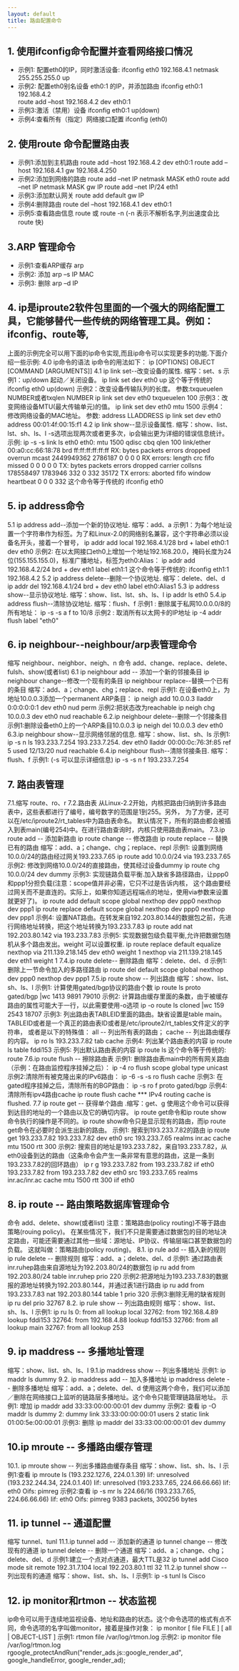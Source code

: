 ```yaml
---
layout: default
title: 路由配置命令
---
```



## 1. 使用ifconfig命令配置并查看网络接口情况
* 示例1: 配置eth0的IP，同时激活设备:
ifconfig eth0 192.168.4.1 netmask 255.255.255.0 up  
* 示例2: 配置eth0别名设备 eth0:1 的IP，并添加路由
ifconfig eth0:1 192.168.4.2  
route add –host 192.168.4.2 dev eth0:1  
* 示例3:激活（禁用）设备
ifconfig eth0:1 up(down)  
* 示例4:查看所有（指定）网络接口配置
ifconfig (eth0)  


## 2. 使用route 命令配置路由表
* 示例1:添加到主机路由
route add –host 192.168.4.2 dev eth0:1
route add –host 192.168.4.1 gw 192.168.4.250
* 示例2:添加到网络的路由
route add –net IP netmask MASK eth0
route add –net IP netmask MASK gw IP
route add –net IP/24 eth1
* 示例3:添加默认网关
route add default gw IP
* 示例4:删除路由
route del –host 192.168.4.1 dev eth0:1
* 示例5:查看路由信息
route 或 route -n (-n 表示不解析名字,列出速度会比route 快)


## 3.ARP 管理命令
* 示例1:查看ARP缓存
arp
* 示例2: 添加
arp –s IP MAC
* 示例3: 删除
arp –d IP


## 4. ip是iproute2软件包里面的一个强大的网络配置工具，它能够替代一些传统的网络管理工具。例如：ifconfig、route等,
上面的示例完全可以用下面的ip命令实现,而且ip命令可以实现更多的功能.下面介绍一些示例:
4.0 ip命令的语法
ip命令的用法如下：
ip [OPTIONS] OBJECT [COMMAND [ARGUMENTS]]
4.1 ip link set--改变设备的属性. 缩写：set、s
示例1：up/down 起动／关闭设备。
ip link set dev eth0 up
这个等于传统的 ifconfig eth0 up(down)
示例2：改变设备传输队列的长度。
参数:txqueuelen NUMBER或者txqlen NUMBER
ip link set dev eth0 txqueuelen 100
示例3：改变网络设备MTU(最大传输单元)的值。
ip link set dev eth0 mtu 1500
示例4： 修改网络设备的MAC地址。
参数: address LLADDRESS
ip link set dev eth0 address 00:01:4f:00:15:f1
4.2 ip link show--显示设备属性. 缩写：show、list、lst、sh、ls、l
-s选项出现两次或者更多次，ip会输出更为详细的错误信息统计。
示例:
ip -s -s link ls eth0
eth0: mtu 1500 qdisc cbq qlen 100
link/ether 00:a0:cc:66:18:78 brd ff:ff:ff:ff:ff:ff
RX: bytes packets errors dropped overrun mcast
2449949362 2786187 0 0 0 0
RX errors: length crc fifo missed
0 0 0 0 0
TX: bytes packets errors dropped carrier collsns
178558497 1783946 332 0 332 35172
TX errors: aborted fifo window heartbeat
0 0 0 332
这个命令等于传统的 ifconfig eth0

## 5. ip address命令
5.1 ip address add--添加一个新的协议地址. 缩写：add、a
示例1：为每个地址设置一个字符串作为标签。为了和Linux-2.0的网络别名兼容，这个字符串必须以设备名开头，接着一个冒号，
ip addr add local 192.168.4.1/28 brd + label eth0:1 dev eth0
示例2: 在以太网接口eth0上增加一个地址192.168.20.0，掩码长度为24位(155.155.155.0)，标准广播地址，标签为eth0:Alias：
ip addr add 192.168.4.2/24 brd + dev eth1 label eth1:1
这个命令等于传统的: ifconfig eth1:1 192.168.4.2
5.2 ip address delete--删除一个协议地址. 缩写：delete、del、d
ip addr del 192.168.4.1/24 brd + dev eth0 label eth0:Alias1
5.3 ip address show--显示协议地址. 缩写：show、list、lst、sh、ls、l
ip addr ls eth0
5.4.ip address flush--清除协议地址. 缩写：flush、f
示例1 : 删除属于私网10.0.0.0/8的所有地址：
ip -s -s a f to 10/8
示例2 : 取消所有以太网卡的IP地址
ip -4 addr flush label "eth0"


## 6. ip neighbour--neighbour/arp表管理命令
缩写 neighbour、neighbor、neigh、n
命令 add、change、replace、delete、fulsh、show(或者list)
6.1 ip neighbour add -- 添加一个新的邻接条目
ip neighbour change--修改一个现有的条目
ip neighbour replace--替换一个已有的条目
缩写：add、a；change、chg；replace、repl
示例1: 在设备eth0上，为地址10.0.0.3添加一个permanent ARP条目：
ip neigh add 10.0.0.3 lladdr 0:0:0:0:0:1 dev eth0 nud perm
示例2:把状态改为reachable
ip neigh chg 10.0.0.3 dev eth0 nud reachable
6.2.ip neighbour delete--删除一个邻接条目
示例1:删除设备eth0上的一个ARP条目10.0.0.3
ip neigh del 10.0.0.3 dev eth0
6.3.ip neighbour show--显示网络邻居的信息. 缩写：show、list、sh、ls
示例1: ip -s n ls 193.233.7.254
193.233.7.254. dev eth0 lladdr 00:00:0c:76:3f:85 ref 5 used 12/13/20 nud reachable
6.4.ip neighbour flush--清除邻接条目. 缩写：flush、f
示例1: (-s 可以显示详细信息)
ip -s -s n f 193.233.7.254


## 7. 路由表管理
7.1.缩写 route、ro、r
7.2.路由表
从Linux-2.2开始，内核把路由归纳到许多路由表中，这些表都进行了编号，编号数字的范围是1到255。另外，
为了方便，还可以在/etc/iproute2/rt_tables中为路由表命名。
默认情况下，所有的路由都会被插入到表main(编号254)中。在进行路由查询时，内核只使用路由表main。
7.3.ip route add -- 添加新路由
ip route change -- 修改路由
ip route replace -- 替换已有的路由
缩写：add、a；change、chg；replace、repl
示例1: 设置到网络10.0.0/24的路由经过网关193.233.7.65
ip route add 10.0.0/24 via 193.233.7.65
示例2: 修改到网络10.0.0/24的直接路由，使其经过设备dummy
ip route chg 10.0.0/24 dev dummy
示例3: 实现链路负载平衡.加入缺省多路径路由，让ppp0和ppp1分担负载(注意：scope值并非必需，它只不过是告诉内核，
这个路由要经过网关而不是直连的。实际上，如果你知道远程端点的地址，使用via参数来设置就更好了)。
ip route add default scope global nexthop dev ppp0 nexthop dev ppp1
ip route replace default scope global nexthop dev ppp0 nexthop dev ppp1
示例4: 设置NAT路由。在转发来自192.203.80.144的数据包之前，先进行网络地址转换，把这个地址转换为193.233.7.83
ip route add nat 192.203.80.142 via 193.233.7.83
示例5: 实现数据包级负载平衡,允许把数据包随机从多个路由发出。weight 可以设置权重.
ip route replace default equalize nexthop via 211.139.218.145 dev eth0 weight 1 nexthop via 211.139.218.145 dev eth1 weight 1
7.4.ip route delete-- 删除路由
缩写：delete、del、d
示例1:删除上一节命令加入的多路径路由
ip route del default scope global nexthop dev ppp0 nexthop dev ppp1
7.5.ip route show -- 列出路由
缩写：show、list、sh、ls、l
示例1: 计算使用gated/bgp协议的路由个数
ip route ls proto gated/bgp |wc
1413 9891 79010
示例2: 计算路由缓存里面的条数，由于被缓存路由的属性可能大于一行，以此需要使用-o选项
ip -o route ls cloned |wc
159 2543 18707
示例3: 列出路由表TABLEID里面的路由。缺省设置是table main。TABLEID或者是一个真正的路由表ID或者是/etc/iproute2/rt_tables文件定义的字符串，
或者是以下的特殊值：
all -- 列出所有表的路由；
cache -- 列出路由缓存的内容。
ip ro ls 193.233.7.82 tab cache
示例4: 列出某个路由表的内容
ip route ls table fddi153
示例5: 列出默认路由表的内容
ip route ls
这个命令等于传统的: route
7.6.ip route flush -- 擦除路由表
示例1: 删除路由表main中的所有网关路由（示例：在路由监控程序挂掉之后）：
ip -4 ro flush scope global type unicast
示例2:清除所有被克隆出来的IPv6路由：
ip -6 -s -s ro flush cache
示例3: 在gated程序挂掉之后，清除所有的BGP路由：
ip -s ro f proto gated/bgp
示例4: 清除所有ipv4路由cache
ip route flush cache
*** IPv4 routing cache is flushed.
7.7 ip route get -- 获得单个路由 .缩写：get、g
使用这个命令可以获得到达目的地址的一个路由以及它的确切内容。
ip route get命令和ip route show命令执行的操作是不同的。ip route show命令只是显示现有的路由，而ip route get命令在必要时会派生出新的路由。
示例1: 搜索到193.233.7.82的路由
ip route get 193.233.7.82
193.233.7.82 dev eth0 src 193.233.7.65 realms inr.ac cache mtu 1500 rtt 300
示例2: 搜索目的地址是193.233.7.82，来自193.233.7.82，从eth0设备到达的路由（这条命令会产生一条非常有意思的路由，这是一条到193.233.7.82的回环路由）
ip r g 193.233.7.82 from 193.233.7.82 iif eth0
193.233.7.82 from 193.233.7.82 dev eth0 src 193.233.7.65 realms inr.ac/inr.ac
cache  mtu 1500 rtt 300 iif eth0


## 8. ip route -- 路由策略数据库管理命令
命令
add、delete、show(或者list)
注意：策略路由(policy routing)不等于路由策略(rouing policy)。
在某些情况下，我们不只是需要通过数据包的目的地址决定路由，可能还需要通过其他一些域：源地址、IP协议、传输层端口甚至数据包的负载。
这就叫做：策略路由(policy routing)。
8.1. ip rule add -- 插入新的规则
ip rule delete -- 删除规则
缩写：add、a；delete、del、d
示例1: 通过路由表inr.ruhep路由来自源地址为192.203.80/24的数据包
ip ru add from 192.203.80/24 table inr.ruhep prio 220
示例2:把源地址为193.233.7.83的数据报的源地址转换为192.203.80.144，并通过表1进行路由
ip ru add from 193.233.7.83 nat 192.203.80.144 table 1 prio 320
示例3:删除无用的缺省规则
ip ru del prio 32767
8.2. ip rule show -- 列出路由规则
缩写：show、list、sh、ls、l
示例1: ip ru ls
0: from all lookup local
32762: from 192.168.4.89 lookup fddi153
32764: from 192.168.4.88 lookup fddi153
32766: from all lookup main
32767: from all lookup 253


## 9. ip maddress -- 多播地址管理
缩写：show、list、sh、ls、l
9.1.ip maddress show -- 列出多播地址
示例1: ip maddr ls dummy
9.2. ip maddress add -- 加入多播地址
ip maddress delete -- 删除多播地址
缩写：add、a；delete、del、d
使用这两个命令，我们可以添加／删除在网络接口上监听的链路层多播地址。这个命令只能管理链路层地址。
示例1: 增加 ip maddr add 33:33:00:00:00:01 dev dummy
示例2: 查看 ip -O maddr ls dummy
2: dummy
link 33:33:00:00:00:01 users 2 static
link 01:00:5e:00:00:01
示例3: 删除 ip maddr del 33:33:00:00:00:01 dev dummy


## 10.ip mroute -- 多播路由缓存管理
10.1. ip mroute show -- 列出多播路由缓存条目
缩写：show、list、sh、ls、l
示例1:查看 ip mroute ls
(193.232.127.6, 224.0.1.39) Iif: unresolved
(193.232.244.34, 224.0.1.40) Iif: unresolved
(193.233.7.65, 224.66.66.66) Iif: eth0 Oifs: pimreg
示例2:查看 ip -s mr ls 224.66/16
(193.233.7.65, 224.66.66.66) Iif: eth0 Oifs: pimreg
9383 packets, 300256 bytes


## 11. ip tunnel -- 通道配置
缩写
tunnel、tunl
11.1.ip tunnel add -- 添加新的通道
ip tunnel change -- 修改现有的通道
ip tunnel delete -- 删除一个通道
缩写：add、a；change、chg；delete、del、d
示例1:建立一个点对点通道，最大TTL是32
ip tunnel add Cisco mode sit remote 192.31.7.104 local 192.203.80.1 ttl 32
11.2.ip tunnel show -- 列出现有的通道
缩写：show、list、sh、ls、l
示例1: ip -s tunl ls Cisco


## 12. ip monitor和rtmon -- 状态监视
ip命令可以用于连续地监视设备、地址和路由的状态。这个命令选项的格式有点不同，命令选项的名字叫做monitor，接着是操作对象：
ip monitor [ file FILE ] [ all | OBJECT-LIST ]
示例1: rtmon file /var/log/rtmon.log
示例2: ip monitor file /var/log/rtmon.log rgoogle_protectAndRun("render_ads.js::google_render_ad", google_handleError, google_render_ad);



